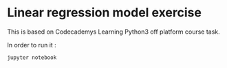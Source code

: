 # Linear regression model exercise
This is based on Codecademys Learning Python3 off platform course task. 



In order to run it : 
```
jupyter notebook
```
